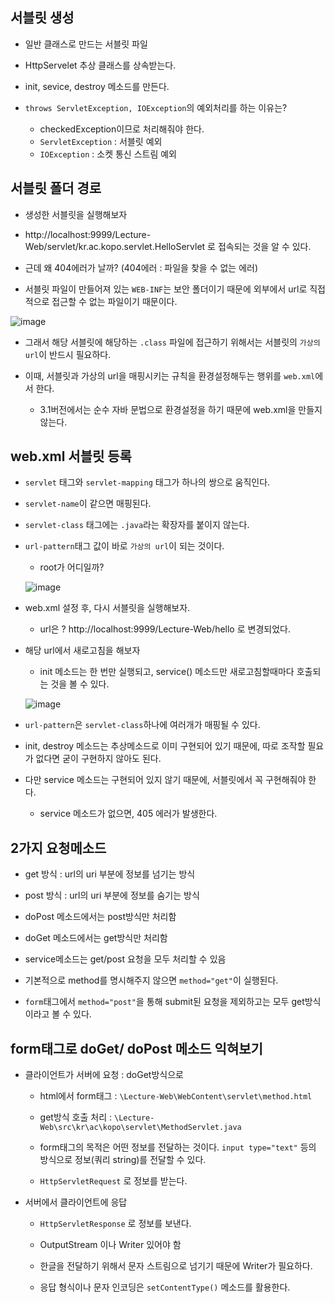 ## 서블릿 생성

- 일반 클래스로 만드는 서블릿 파일

- HttpServelet 추상 클래스를 상속받는다. 

- init, sevice, destroy 메소드를 만든다. 

- `throws ServletException, IOException`의 예외처리를 하는 이유는?

  - checkedException이므로 처리해줘야 한다. 
  - `ServletException` : 서블릿 예외 
  - `IOException` : 소켓 통신 스트림 예외


## 서블릿 폴더 경로

- 생성한 서블릿을 실행해보자 

- http://localhost:9999/Lecture-Web/servlet/kr.ac.kopo.servlet.HelloServlet 로 접속되는 것을 알 수 있다. 

- 근데 왜 404에러가 날까? (404에러 : 파일을 찾을 수 없는 에러)

- 서블릿 파일이 만들어져 있는 `WEB-INF`는 보안 폴더이기 때문에 외부에서 url로 직접적으로 접근할 수 없는 파일이기 때문이다. 

![image](https://user-images.githubusercontent.com/77392444/122512159-69b83c00-d043-11eb-8c26-e3ec603a5320.png)

- 그래서 해당 서블릿에 해당하는 `.class` 파일에 접근하기 위해서는 서블릿의 `가상의 url`이 반드시 필요하다. 

- 이때, 서블릿과 가상의 url을 매핑시키는 규칙을 환경설정해두는 행위를 `web.xml`에서 한다. 

  - 3.1버전에서는 순수 자바 문법으로 환경설정을 하기 때문에 web.xml을 만들지 않는다. 


## web.xml 서블릿 등록

- `servlet` 태그와 `servlet-mapping` 태그가 하나의 쌍으로 움직인다. 

- `servlet-name`이 같으면 매핑된다. 

- `servlet-class` 태그에는 `.java`라는 확장자를 붙이지 않는다. 

- `url-pattern`태그 값이 바로 `가상의 url`이 되는 것이다. 
  - root가 어디일까? 
  
  ![image](https://user-images.githubusercontent.com/77392444/122511811-cf57f880-d042-11eb-905a-9dd547580c9f.png)


- web.xml 설정 후, 다시 서블릿을 실행해보자.
  - url은 ? http://localhost:9999/Lecture-Web/hello 로 변경되었다.


- 해당 url에서 새로고침을 해보자
  - init 메소드는 한 번만 실행되고, service() 메소드만 새로고침할때마다 호출되는 것을 볼 수 있다. 
  
  ![image](https://user-images.githubusercontent.com/77392444/122511981-1fcf5600-d043-11eb-8a1d-529595332fb9.png)


- `url-pattern`은 `servlet-class`하나에 여러개가 매핑될 수 있다. 

- init, destroy 메소드는 추상메소드로 이미 구현되어 있기 때문에, 따로 조작할 필요가 없다면 굳이 구현하지 않아도 된다. 

- 다만 service 메소드는 구현되어 있지 않기 때문에, 서블릿에서 꼭 구현해줘야 한다. 

  - service 메소드가 없으면, 405 에러가 발생한다. 



## 2가지 요청메소드
- get 방식 : url의 uri 부분에 정보를 넘기는 방식

- post 방식 : url의 uri 부분에 정보를 숨기는 방식
  
  
- doPost 메소드에서는 post방식만 처리함

- doGet 메소드에서는 get방식만 처리함

- service메소드는 get/post 요청을 모두 처리할 수 있음

- 기본적으로 method를 명시해주지 않으면 `method="get"`이 실행된다. 

- `form`태그에서 `method="post"`을 통해 submit된 요청을 제외하고는 모두 get방식이라고 볼 수 있다.



## form태그로 doGet/ doPost 메소드 익혀보기

- 클라이언트가 서버에 요청 : doGet방식으로 
  - html에서 form태그 : `\Lecture-Web\WebContent\servlet\method.html`

  - get방식 호출 처리 : `\Lecture-Web\src\kr\ac\kopo\servlet\MethodServlet.java`

  - form태그의 목적은 어떤 정보를 전달하는 것이다. `input type="text"` 등의 방식으로 정보(쿼리 string)를 전달할 수 있다. 

  - `HttpServletRequest` 로 정보를 받는다.


- 서버에서 클라이언트에 응답
  
  - `HttpServletResponse` 로 정보를 보낸다. 
  
  - OutputStream 이나 Writer 있어야 함
  
  - 한글을 전달하기 위해서 문자 스트림으로 넘기기 때문에 Writer가 필요하다. 

  - 응답 형식이나 문자 인코딩은 `setContentType()` 메소드를 활용한다. 

